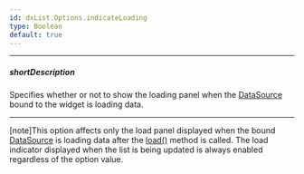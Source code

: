 ```yaml
---
id: dxList.Options.indicateLoading
type: Boolean
default: true
---
```

---
##### shortDescription
Specifies whether or not to show the loading panel when the [DataSource](/api-reference/30%20Data%20Layer/DataSource/DataSource.md '/Documentation/ApiReference/Data_Layer/DataSource/') bound to the widget is loading data.

---
[note]This option affects only the load panel displayed when the bound [DataSource](/api-reference/30%20Data%20Layer/DataSource/DataSource.md '/Documentation/ApiReference/Data_Layer/DataSource/') is loading data after the [load()](/api-reference/30%20Data%20Layer/DataSource/3%20Methods/load().md '/Documentation/ApiReference/Data_Layer/DataSource/Methods/#load') method is called. The load indicator displayed when the list is being updated is always enabled regardless of the option value.